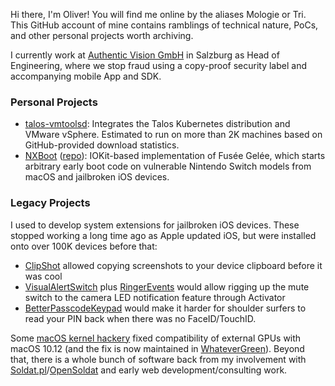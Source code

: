 Hi there, I'm Oliver! You will find me online by the aliases Mologie or Tri. This GitHub account of mine contains ramblings of technical nature, PoCs, and other personal projects worth archiving.

I currently work at [Authentic Vision GmbH](https://www.authenticvision.com/) in Salzburg as Head of Engineering, where we stop fraud using a copy-proof security label and accompanying mobile App and SDK.

### Personal Projects

* [talos-vmtoolsd](https://github.com/mologie/talos-vmtoolsd): Integrates the Talos Kubernetes distribution and VMware vSphere. Estimated to run on more than 2K machines based on GitHub-provided download statistics.
* [NXBoot](https://mologie.github.io/nxboot/) ([repo](https://github.com/mologie/NXBoot)): IOKit-based implementation of Fusée Gelée, which starts arbitrary early boot code on vulnerable Nintendo Switch models from macOS and jailbroken iOS devices.

### Legacy Projects

I used to develop system extensions for jailbroken iOS devices. These stopped working a long time ago as Apple updated iOS, but were installed onto over 100K devices before that:

* [ClipShot](https://github.com/mologie/clipshot) allowed copying screenshots to your device clipboard before it was cool
* [VisualAlertSwitch](https://github.com/mologie/visualalertswitch) plus [RingerEvents](https://github.com/mologie/ringerevents) would allow rigging up the mute switch to the camera LED notification feature through Activator
* [BetterPasscodeKeypad](https://github.com/mologie/betterpasscodekeypad) would make it harder for shoulder surfers to read your PIN back when there was no FaceID/TouchID.

Some [macOS kernel hackery](https://github.com/mologie/NVWebDriverLibValFix) fixed compatibility of external GPUs with macOS 10.12 (and the fix is now maintained in [WhateverGreen](https://github.com/acidanthera/WhateverGreen/releases)). Beyond that, there is a whole bunch of software back from my involvement with [Soldat.pl](https://soldat.pl/en/)/[OpenSoldat](https://github.com/opensoldat) and early web development/consulting work.
